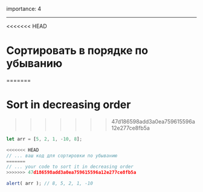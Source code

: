 importance: 4

---

<<<<<<< HEAD
# Сортировать в порядке по убыванию
=======
# Sort in decreasing order
>>>>>>> 47d186598add3a0ea759615596a12e277ce8fb5a

```js
let arr = [5, 2, 1, -10, 8];

<<<<<<< HEAD
// ... ваш код для сортировки по убыванию
=======
// ... your code to sort it in decreasing order
>>>>>>> 47d186598add3a0ea759615596a12e277ce8fb5a

alert( arr ); // 8, 5, 2, 1, -10
```

